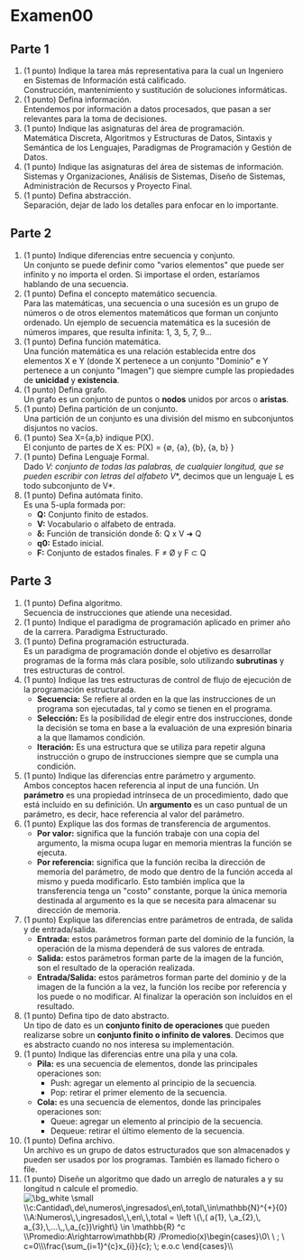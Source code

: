 # Examen00

## Parte 1 ##
  1. (1 punto) Indique la tarea más representativa para la cual un Ingeniero en Sistemas de Información está calificado.  
      Construcción, mantenimiento y sustitución de soluciones informáticas.
  1. (1 punto) Defina información.  
      Entendemos por información a datos procesados, que pasan a ser relevantes para la toma de decisiones. 
  1. (1 punto) Indique las asignaturas del área de programación.  
      Matemática Discreta, Algoritmos y Estructuras de Datos, Sintaxis y Semántica de los Lenguajes, Paradigmas de Programación y Gestión    de Datos.
  1. (1 punto) Indique las asignaturas del área de sistemas de información.  
      Sistemas y Organizaciones, Análisis de Sistemas, Diseño de Sistemas, Administración de Recursos y Proyecto Final.
  1. (1 punto) Defina abstracción.  
      Separación, dejar de lado los detalles para enfocar en lo importante.

## Parte 2
  1. (1 punto) Indique diferencias entre secuencia y conjunto.  
   Un conjunto se puede definir como "varios elementos" que puede ser infinito y no importa el orden. Si importase el orden, estaríamos hablando de una secuencia.
  1. (1 punto) Defina el concepto matemático secuencia.  
   Para las matemáticas, una secuencia o una sucesión es un grupo de números o de otros elementos matemáticos que forman un conjunto ordenado. Un ejemplo de secuencia matemática es la sucesión de números impares, que resulta infinita: 1, 3, 5, 7, 9…
  1. (1 punto) Defina función matemática.  
   Una función matemática es una relación establecida entre dos elementos X e Y (donde X pertenece a un conjunto "Dominio" e Y pertenece a un conjunto "Imagen") que siempre cumple las propiedades de **unicidad** y **existencia**.
  1. (1 punto) Defina grafo.  
   Un grafo es un conjunto de puntos o **nodos** unidos por arcos o **aristas**.
  1. (1 punto) Defina partición de un conjunto.  
   Una partición de un conjunto es una división del mismo en subconjuntos disjuntos no vacíos.
  1. (1 punto) Sea X={a,b} indique P(X).  
   El conjunto de partes de X es: P(X) = {∅, {a}, {b}, {a, b} }
  1. (1 punto) Defina Lenguaje Formal.  
   Dado **V*: conjunto de todas las palabras, de cualquier longitud, que se pueden escribir con letras del alfabeto V**, decimos que un lenguaje L es todo subconjunto de V*.
  1. (1 punto) Defina autómata finito.  
   Es una 5-upla formada por:
      * **Q:** Conjunto finito de estados.
      * **V:** Vocabulario o alfabeto de entrada.
      * **δ:** Función de transición donde δ: Q x V ➜ Q
      * **q0:** Estado inicial.
      * **F:** Conjunto de estados finales. F ≠ Ø y F ⊂ Q

## Parte 3
  1. (1 punto) Defina algoritmo.  
      Secuencia de instrucciones que atiende una necesidad.
  1. (1 punto) Indique el paradigma de programación aplicado en primer año de la carrera.
      Paradigma Estructurado.
  1. (1 punto) Defina programación estructurada.  
   Es un paradigma de programación donde el objetivo es desarrollar programas de la forma más clara posible, solo utilizando **subrutinas** y tres estructuras de control.
  1. (1 punto) Indique las tres estructuras de control de flujo de ejecución de la programación estructurada.  
      * **Secuencia:** Se refiere al orden en la que las instrucciones de un programa son ejecutadas, tal y como se tienen en el programa.
      * **Selección:** Es la posibilidad de elegir entre dos instrucciones, donde la decisión se toma en base a la evaluación de una expresión binaria a la que llamamos condición.
      * **Iteración:** Es una estructura que se utiliza para repetir alguna instrucción o grupo de instrucciones siempre que se cumpla una condición.
  1. (1 punto) Indique las diferencias entre parámetro y argumento.  
    Ambos conceptos hacen referencia al input de una función. Un **parámetro** es una propiedad intrínseca de un procedimiento, dado que está incluido en su definición. Un **argumento** es un caso puntual de un parámetro, es decir, hace referencia al valor del parámetro.
  1. (1 punto) Explique las dos formas de transferencia de argumentos.  
      * **Por valor:** significa que la función trabaje con una copia del argumento, la misma ocupa lugar en memoria mientras la función se ejecuta.
      * **Por referencia:** significa que la función reciba la dirección de memoria del parámetro, de modo que dentro de la función acceda al mismo y pueda modificarlo. Esto también implica que la transferencia tenga un "costo" constante, porque la única memoria destinada al argumento es la que se necesita para almacenar su dirección de memoria.
  1. (1 punto) Explique las diferencias entre parámetros de entrada, de salida y de entrada/salida.  
      * **Entrada:** estos parámetros forman parte del dominio de la función, la operación de la misma dependerá de sus valores de entrada.
      * **Salida:** estos parámetros forman parte de la imagen de la función, son el resultado de la operación realizada.
      * **Entrada/Salida:** estos parámetros forman parte del dominio y de la imagen de la función a la vez, la función los recibe por referencia y los puede o no modificar. Al finalizar la operación son incluídos en el resultado.
  1. (1 punto) Defina tipo de dato abstracto.  
     Un tipo de dato es un **conjunto finito de operaciones** que pueden realizarse sobre un **conjunto finito o infinito de valores**.
     Decimos que es abstracto cuando no nos interesa su implementación.
  1. (1 punto) Indique las diferencias entre una pila y una cola.  
		* **Pila:** es una secuencia de elementos, donde las principales operaciones son:
	      * Push: agregar un elemento al principio de la secuencia.
	      * Pop: retirar el primer elemento de la secuencia.
	    * **Cola:** es una secuencia de elementos, donde las principales operaciones son:
	      * Queue: agregar un elemento al principio de la secuencia.
	      * Dequeue: retirar el último elemento de la secuencia.
  1. (1 punto) Defina archivo.  
     Un archivo es un grupo de datos estructurados que son almacenados y pueden ser usados por los programas. También es llamado fichero o file.
  1. (1 punto) Diseñe un algoritmo que dado un arreglo de naturales a y su longitud n calcule el promedio.  
     <img src="https://latex.codecogs.com/gif.latex?\dpi{120}&space;\bg_white&space;\bg_white&space;\small&space;\\c:Cantidad\,de\,numeros\,ingresados\,en\,total\,\in\mathbb{N}^{&plus;}{0}&space;\\A:Numeros\,\,ingresados\,\,en\,\,total&space;=&space;\left&space;\{\,(&space;a{1},&space;\,a_{2},\,&space;a_{3},\,...\,,\,a_{c})\right\}&space;\in&space;\mathbb{R}&space;^c&space;\\Promedio:A\rightarrow\mathbb{R}&space;/Promedio(x)\begin{cases}\0\&space;\&space;;&space;\&space;c=0\\\frac{\sum_{i=1}^{c}x_{i}}{c};&space;\;&space;e.o.c&space;\end{cases}\\" title="\bg_white \small \\c:Cantidad\,de\,numeros\,ingresados\,en\,total\,\in\mathbb{N}^{+}{0} \\A:Numeros\,\,ingresados\,\,en\,\,total = \left \{\,( a{1}, \,a_{2},\, a_{3},\,...\,,\,a_{c})\right\} \in \mathbb{R} ^c \\Promedio:A\rightarrow\mathbb{R} /Promedio(x)\begin{cases}\0\ \ ; \ c=0\\\frac{\sum_{i=1}^{c}x_{i}}{c}; \; e.o.c \end{cases}\\" />
